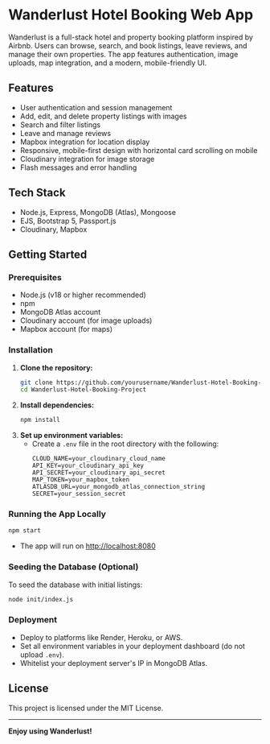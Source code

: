 # Wanderlust Hotel Booking Web App

Wanderlust is a full-stack hotel and property booking platform inspired by Airbnb. Users can browse, search, and book listings, leave reviews, and manage their own properties. The app features authentication, image uploads, map integration, and a modern, mobile-friendly UI.

## Features
- User authentication and session management
- Add, edit, and delete property listings with images
- Search and filter listings
- Leave and manage reviews
- Mapbox integration for location display
- Responsive, mobile-first design with horizontal card scrolling on mobile
- Cloudinary integration for image storage
- Flash messages and error handling

## Tech Stack
- Node.js, Express, MongoDB (Atlas), Mongoose
- EJS, Bootstrap 5, Passport.js
- Cloudinary, Mapbox

## Getting Started

### Prerequisites
- Node.js (v18 or higher recommended)
- npm
- MongoDB Atlas account
- Cloudinary account (for image uploads)
- Mapbox account (for maps)

### Installation
1. **Clone the repository:**
   ```sh
   git clone https://github.com/yourusername/Wanderlust-Hotel-Booking-Project.git
   cd Wanderlust-Hotel-Booking-Project
   ```
2. **Install dependencies:**
   ```sh
   npm install
   ```
3. **Set up environment variables:**
   - Create a `.env` file in the root directory with the following:
     ```env
     CLOUD_NAME=your_cloudinary_cloud_name
     API_KEY=your_cloudinary_api_key
     API_SECRET=your_cloudinary_api_secret
     MAP_TOKEN=your_mapbox_token
     ATLASDB_URL=your_mongodb_atlas_connection_string
     SECRET=your_session_secret
     ```

### Running the App Locally
```sh
npm start
```
- The app will run on [http://localhost:8080](http://localhost:8080)

### Seeding the Database (Optional)
To seed the database with initial listings:
```sh
node init/index.js
```

### Deployment
- Deploy to platforms like Render, Heroku, or AWS.
- Set all environment variables in your deployment dashboard (do not upload `.env`).
- Whitelist your deployment server's IP in MongoDB Atlas.

## License
This project is licensed under the MIT License.

---

**Enjoy using Wanderlust!**
